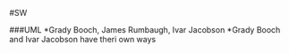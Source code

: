 #SW



###UML 
  *Grady Booch, James Rumbaugh,  Ivar Jacobson
  *Grady Booch and Ivar Jacobson have theri own ways